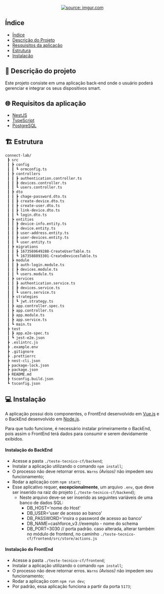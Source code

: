 <p align="center"><a href="https://imgur.com/mV8Bhni"><img src="https://i.imgur.com/mV8Bhni.png" title="source: imgur.com" /></a></p>

## Índice

- [Índice](#índice)
- [Descrição do Projeto](#-descrição-do-projeto)
- [Resquisitos da aplicação](#-requisitos-da-aplicação)
- [Estrutura](#-estrutura)
- [Instalação](#-instalação)

## 💾 Descrição do projeto

Este projeto consiste em uma aplicação back-end onde o usuário poderá gerenciar e integrar os seus dispositivos smart.

## 🌐 Requisitos da aplicação

- [NestJS](https://nestjs.com/)
- [TypeScript](https://www.typescriptlang.org/)
- [PostgreSQL](https://www.postgresql.org/)

## 🏗️ Estrutura

```bash
connect-lab/
 ┣ src
 ┃ ┣ config
 ┃ ┃ ┗ ormconfig.ts
 ┃ ┣ controllers
 ┃ ┃ ┣ authentication.controller.ts
 ┃ ┃ ┣ devices.controller.ts
 ┃ ┃ ┗ users.controller.ts
 ┃ ┣ dto
 ┃ ┃ ┣ chage-password.dto.ts
 ┃ ┃ ┣ create-device.dto.ts
 ┃ ┃ ┣ create-user.dto.ts
 ┃ ┃ ┣ link-device.dto.ts
 ┃ ┃ ┗ login.dto.ts
 ┃ ┣ entities
 ┃ ┃ ┣ device-info.entity.ts
 ┃ ┃ ┣ device.entity.ts
 ┃ ┃ ┣ user-address.entity.ts
 ┃ ┃ ┣ user-devices.entity.ts
 ┃ ┃ ┗ user.entity.ts
 ┃ ┣ migrations
 ┃ ┃ ┣ 1673569649288-CreateUserTable.ts
 ┃ ┃ ┗ 1673588893301-CreateDevicesTable.ts
 ┃ ┣ module
 ┃ ┃ ┣ auth-login.module.ts
 ┃ ┃ ┣ devices.module.ts
 ┃ ┃ ┗ users.module.ts
 ┃ ┣ services
 ┃ ┃ ┣ authentication.service.ts
 ┃ ┃ ┣ devices.service.ts
 ┃ ┃ ┗ users.service.ts
 ┃ ┣ strategies
 ┃ ┃ ┗ jwt.strategy.ts
 ┃ ┣ app.controller.spec.ts
 ┃ ┣ app.controller.ts
 ┃ ┣ app.module.ts
 ┃ ┣ app.service.ts
 ┃ ┗ main.ts
 ┣ test
 ┃ ┣ app.e2e-spec.ts
 ┃ ┗ jest-e2e.json
 ┣ .eslintrc.js
 ┣ .example.env
 ┣ .gitignore
 ┣ .prettierrc
 ┣ nest-cli.json
 ┣ package-lock.json
 ┣ package.json
 ┣ README.md
 ┣ tsconfig.build.json
 ┗ tsconfig.json

```


## 💻 Instalação

A aplicação possui dois componentes, o FrontEnd desenvolvido em [Vue.js](https://vuejs.org/) e o BackEnd desenvolvido em [Node.js](https://nodejs.org/en/).

Para que tudo funcione, é necessário instalar primeiramente o BackEnd, pois assim o FrontEnd terá dados para consumir e serem devidamente exibidos.

#### Instalação do BackEnd

- Acesse a pasta `./teste-tecnico-cf/backend`;
- Instalar a aplicação utilizando o comando `npm install`;
- O processo não deve retornar erros. `Warns` *(Avisos)* não impedem seu funcionamento;
- Rodar a aplicação com `npm start`;
-  Esse aplicativo requer, **excepcionalmente**, um arquivo `.env`, que deve ser inserido na raiz do projeto (`./teste-tecnico-cf/backend`); 
    - Neste arquivo deve-se ser inserido as seguintes variáveis de uma banco de dados SQL:
        -  DB_HOST='nome do Host'
        -  DB_USER='user de acesso ao banco'
        -  DB_PASSWORD='insira o password de acesso ao banco'
        -  DB_NAME=cashforce_v3 //exemplo - nome do schema
        -  DB_PORT=3030 // porta padrão. caso alterada, alterar também no módulo de frontend, no caminho `./teste-tecnico-cf/frontend/src/store/actions.js`

#### Instalação do FrontEnd

- Acesse a pasta `./teste-tecnico-cf/frontend`;
- Instalar a aplicação utilizando o comando `npm install`;
- O processo não deve retornar erros. `Warns` *(Avisos)* não impedem seu funcionamento;
- Rodar a aplicação com `npm run dev`;
- Por padrão, essa aplicação funciona a partir da porta `5173`;

